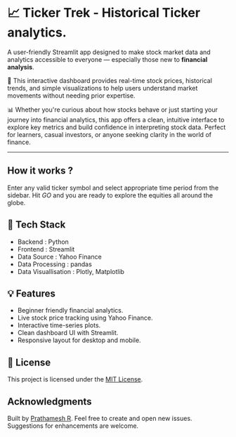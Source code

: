 # 📈 Ticker Trek - Historical Ticker analytics.

A user-friendly Streamlit app designed to make stock market data and analytics accessible to everyone — especially those new to **financial analysis**. 

📑 This interactive dashboard provides real-time stock prices, historical trends, and simple visualizations to help users understand market movements without needing prior expertise.

📊 Whether you're curious about how stocks behave or just starting your journey into financial analytics, this app offers a clean, intuitive interface to explore key metrics and build confidence in interpreting stock data. Perfect for learners, casual investors, or anyone seeking clarity in the world of finance.

---

## How it works ?

Enter any valid ticker symbol and select appropriate time period from the sidebar.
Hit *GO* and you are ready to explore the equities all around the globe.


## 🔧 Tech Stack

- Backend : Python
- Frontend : Streamlit
- Data Source : Yahoo Finance
- Data Processing : pandas
- Data Visuallisation : Plotly, Matplotlib

## 💡 Features

- Beginner friendly financial analytics.
- Live stock price tracking using Yahoo Finance.
- Interactive time-series plots.
- Clean dashboard UI with Streamlit.
- Responsive layout for desktop and mobile.

## 🪪 License
This project is licensed under the [MIT License](LICENSE).

## Acknowledgments
Built by [Prathamesh R](https://linkedin.com/in/prathamesh-renuse).
Feel free to create and open new issues.
Suggestions for enhancements are welcome.
